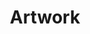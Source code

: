 ---
title: "Artwork"
posttitle: "Goe's Curiosity"
image: "xiu-1.png"
comment: "My first character for the Xiunus ARPG. She adores identifying ore and is as much as a hot-head as she is a fountain of prospecting knowledge."
categories: [xiunus, character]
tags: artwork
layout: artwork.njk
---